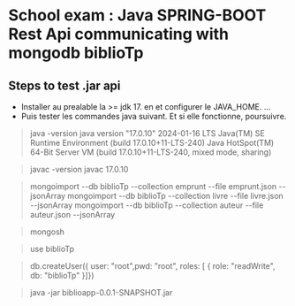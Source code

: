# School exam : Java SPRING-BOOT Rest Api communicating with mongodb biblioTp

## Steps to test .jar api


* Installer au prealable la >= jdk 17. en et configurer le JAVA_HOME.
...
* Puis tester les commandes java suivant. Et si elle fonctionne, poursuivre.
>java -version
java version "17.0.10" 2024-01-16 LTS
Java(TM) SE Runtime Environment (build 17.0.10+11-LTS-240)
Java HotSpot(TM) 64-Bit Server VM (build 17.0.10+11-LTS-240, mixed mode, sharing)

>javac -version
javac 17.0.10


>mongoimport --db biblioTp --collection emprunt --file emprunt.json --jsonArray 
>mongoimport --db biblioTp --collection livre --file livre.json --jsonArray
>mongoimport --db biblioTp --collection auteur --file auteur.json --jsonArray

>mongosh

>use biblioTp

>db.createUser({ user: "root",pwd:  "root", roles: [ { role: "readWrite", db: "biblioTp" }]})

>java -jar biblioapp-0.0.1-SNAPSHOT.jar

